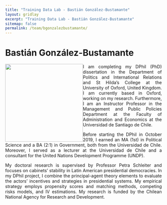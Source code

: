 ```yaml
---
title: "Training Data Lab - Bastián González-Bustamante"
layout: gridlay
excerpt: "Training Data Lab - Bastián González-Bustamante"
sitemap: false
permalink: /team/bgonzalezbustamante/
---
```


# Bastián González-Bustamante

<!-- <div class="col-sm-6 clearfix">  -->
<img src="https://training-datalab.com/images/team/bgonzalezbustamante.jpg" class="img-responsive" width="250px" style="float: left" />
<!-- University of Oxford<br>Email<br>Website -->
<!-- </div>  -->
<p align=" justify">I am completing my DPhil (PhD) dissertation in the Department of Politics and International Relations and St Hilda’s College at the University of Oxford, United Kingdom. I am currently based in Oxford, working on my research. Furthermore, I am an Instructor Professor in the Management and Public Policies Department at the Faculty of Administration and Economics at the Universidad de Santiago de Chile.</p>

<p align=" justify">Before starting the DPhil in October 2019, I earned an MA (1st) in Political Science and a BA (2:1) in Government, both from the Universidad de Chile. Moreover, I served as a lecturer at the Universidad de Chile and a consultant for the United Nations Development Programme (UNDP).</p>

<p align=" justify">My doctoral research is supervised by Professor Petra Schleiter and focuses on cabinets’ stability in Latin American presidential democracies. In my DPhil project, I combine the principal-agent theory elements to evaluate the actors’ incentives and strategies in presidential systems. My empirical strategy employs propensity scores and matching methods, competing risks models, and IV estimations. My research is funded by the Chilean National Agency for Research and Development.</p>
